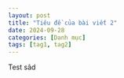 ```yaml
---
layout: post
title: "Tiêu đề của bài viết 2"
date: 2024-09-28
categories: [Danh mục]
tags: [tag1, tag2]
---
```

Test
sâd
